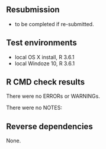 ## Resubmission
   - to be completed if re-submitted.

## Test environments
* local OS X install, R 3.6.1
* local Windoze 10, R 3.6.1

## R CMD check results
There were no ERRORs or WARNINGs. 

There were no  NOTES:

## Reverse dependencies
None.